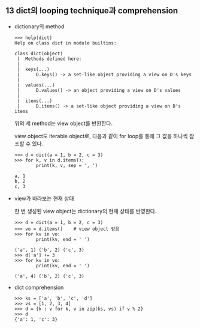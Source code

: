 ## 13 dict의 looping technique과 comprehension
* dictionary의 method

      >>> help(dict)
      Help on class dict in module builtins:

      class dict(object)
       |  Methods defined here:
       |
       |  keys(...)
       |      D.keys() -> a set-like object providing a view on D's keys
       |
       |  values(...)
       |      D.values() -> an object providing a view on D's values
       |
       |  items(...)
       |      D.items() -> a set-like object providing a view on D's items
       
  위의 세 method는 view object를 반환한다.
  
  view object도 iterable object로, 다음과 같이 for loop를 통해 그 값을 하나씩 참조할 수 있다.
  
      >>> d = dict(a = 1, b = 2, c = 3)
      >>> for k, v in d.items():
              print(k, v, sep = ', ')
              
      a, 1
      b, 2
      c, 3
      
* view가 바라보는 현재 상태

  한 번 생성된 view object는 dictionary의 현재 상태를 반영한다.
  
      >>> d = dict(a = 1, b = 2, c = 3)
      >>> vo = d.items()    # view object 얻음
      >>> for kv in vo:
              print(kv, end = ' ')
              
      ('a', 1) ('b', 2) ('c', 3)
      >>> d['a'] += 3
      >>> for kv in vo:
              print(kv, end = ' ')
              
      ('a', 4) ('b', 2) ('c', 3)
      
* dict comprehension

      >>> ks = ['a', 'b', 'c', 'd']
      >>> vs = [1, 2, 3, 4]
      >>> d = {k : v for k, v in zip(ks, vs) if v % 2}
      >>> d
      {'a': 1, 'c': 3}
      
